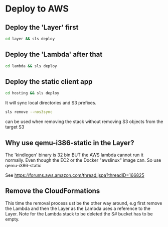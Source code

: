 # Deploy to AWS

## Deploy the 'Layer' first

```bash
cd layer && sls deploy
```

## Deploy the 'Lambda' after that

```bash
cd lambda && sls deploy
```

## Deploy the static client app

```bash
cd hosting && sls deploy
```

It will sync local directories and S3 prefixes.

```bash
sls remove --nos3sync
```

can be used when removing the stack without removing S3 objects from the target S3

## Why use qemu-i386-static in the Layer?

The 'kindlegen' binary is 32 bin BUT the AWS lambda cannot run it normally.
Even though the EC2 or the Docker "awslinux" image can.
So use qemu-i386-static

See https://forums.aws.amazon.com/thread.jspa?threadID=166825

## Remove the CloudFormations

This time the removal process ust be the other way around, e.g first remove the Lambda and then the Layer as the Lambda uses a reference to the Layer.
Note for the Lambda stack to be deleted the S# bucket has to be empty.
